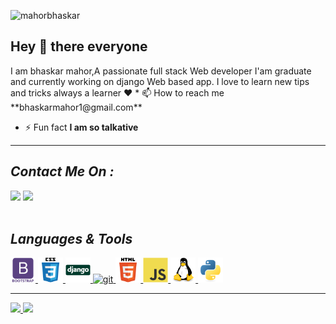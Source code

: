 <p align="left"> <img src="https://komarev.com/ghpvc/?username=mahorbhaskar&label=Profile%20views&color=0e75b6&style=flat" alt="mahorbhaskar" /> </p>
<h2 align = "left">Hey 👋 there everyone </h2> 
I am bhaskar mahor,A passionate full stack Web developer I'am graduate and currently working on django Web based app.
I love to learn new tips and tricks always a learner ❤️
* 📫 How to reach me **bhaskarmahor1@gmail.com**

* ⚡ Fun fact **I am so talkative**
<hr>
<h2 align= "left"> <i> Contact Me On : </i> </h2>
  <div>
  <a href="https://www.linkedin.com/in/bhaskarmahor" target="_blank"><img src="https://img.shields.io/badge/-LinkedIn-%230077B5?style=for-the-badge&logo=linkedin&logoColor=white" target="_blank"></a> 
   <a href="https://instagram.com/mahorbhaskar" target="_blank"><img src="https://img.shields.io/badge/-Instagram-%23E4405F?style=for-the-badge&logo=instagram&logoColor=white" target="_blank"></a>
  </div>
  <br>

<h2 align="left"> <i>Languages & Tools </i> </h2>
<p align="left"> <a href="https://getbootstrap.com" target="_blank"> <img src="https://raw.githubusercontent.com/devicons/devicon/master/icons/bootstrap/bootstrap-plain-wordmark.svg" alt="bootstrap" width="40" height="40"/> </a> <a href="https://www.w3schools.com/css/" target="_blank"> <img src="https://raw.githubusercontent.com/devicons/devicon/master/icons/css3/css3-original-wordmark.svg" alt="css3" width="40" height="40"/> </a> <a href="https://www.djangoproject.com/" target="_blank"> <img src="https://raw.githubusercontent.com/devicons/devicon/master/icons/django/django-original.svg" alt="django" width="40" height="40"/> </a> <a href="https://git-scm.com/" target="_blank"> <img src="https://www.vectorlogo.zone/logos/git-scm/git-scm-icon.svg" alt="git" width="40" height="40"/> </a> <a href="https://www.w3.org/html/" target="_blank"> <img src="https://raw.githubusercontent.com/devicons/devicon/master/icons/html5/html5-original-wordmark.svg" alt="html5" width="40" height="40"/> </a> <a href="https://developer.mozilla.org/en-US/docs/Web/JavaScript" target="_blank"> <img src="https://raw.githubusercontent.com/devicons/devicon/master/icons/javascript/javascript-original.svg" alt="javascript" width="40" height="40"/> </a> <a href="https://www.linux.org/" target="_blank"> <img src="https://raw.githubusercontent.com/devicons/devicon/master/icons/linux/linux-original.svg" alt="linux" width="40" height="40"/> </a> <a href="https://www.python.org" target="_blank"> <img src="https://raw.githubusercontent.com/devicons/devicon/master/icons/python/python-original.svg" alt="python" width="40" height="40"/> </a> </p>

<hr>
<div>
  <a href="https://github.com/mahorbhaskar">
  <img height="180em" src="https://github-readme-stats.vercel.app/api?username=mahorbhaskar&show_icons=true&theme=radical&include_all_commits=true&count_private=true"/>
  <img height="180em" src="https://github-readme-stats.vercel.app/api/top-langs/?username=mahorbhaskar&layout=compact&langs_count=7&theme=radical"/>
</div>
